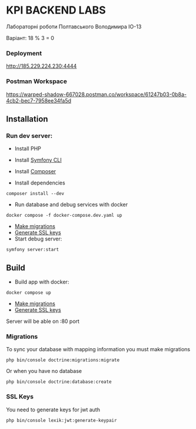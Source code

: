 # KPI BACKEND LABS

Лабораторні роботи Полтавського Володимира IO-13

Варіант: 18 % 3 = 0

### Deployment

http://185.229.224.230:4444

### Postman Workspace

https://warped-shadow-667028.postman.co/workspace/61247b03-0b8a-4cb2-bec7-7958ee34fa5d

## Installation

### Run dev server:
- Install PHP

- Install [Symfony CLI](https://symfony.com/download "Symfony CLI")

- Install [Composer](https://getcomposer.org/download "Composer")

- Install dependencies
```shell
composer install --dev
```
- Run database and debug services with docker
```shell
docker compose -f docker-compose.dev.yaml up
```
- [Make migrations](#migrations)
- [Generate SSL keys](#ssl-keys)
- Start debug server:

```shell
symfony server:start
```

## Build
- Build app with docker:
```shell
docker compose up
```
- [Make migrations](#migrations)
- [Generate SSL keys](#ssl-keys)

Server will be able on :80 port

### Migrations
To sync your database with mapping information you must make migrations
```shell
php bin/console doctrine:migrations:migrate 
```

Or when you have no database
```shell
php bin/console doctrine:database:create 
```
### SSL Keys
You need to generate keys for jwt auth
```shell
php bin/console lexik:jwt:generate-keypair
```
